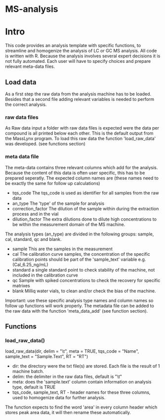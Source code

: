 # MS-analysis

# Intro
This code provides an analysis template with specific functions, to streamline and homogenize the analysis of LC or GC MS analysis. All code is written with R. Because the analysis involves several expert decisions it is not fully automated. Each user will have to specify choices and prepare relevant meta-data files.

## Load data
As a first step the raw data from the analysis machine has to be loaded. Besides that a second file adding relevant variables is needed to perform the correct analysis.

### raw data files
As Raw data input a folder with raw data files is expected were the data per compound is all printed below each other. This is the default output from the MassLynx program.
To load this raw data the function 'load_raw_data' was developed. (see functions section)

### meta data file
The meta-data contains three relevant columns which add for the analysis. Because the content of this data is often user specific, this has to be prepared seperatly. The expected column names are (these names need to be exactly the same for follow up calculations)
  
  - tqs_code          The tqs_code is used as identifier for all samples from the raw data
  - an_type           The 'type' of the sample for analysis
  - correction_factor The dilution of the sample within during the extraction process and in the vial
  - dilution_factor   The extra dilutions done to dilute high concentrations to be within the measurement domain of the MS machine.
  
The analysis types (an_type) are divided in the following groups: sample, cal, standard, qc and blank.

  - sample    This are the samples in the measurement
  - cal       The calibration curve samples, the concentration of the specific calibration points should be part of the 'sample_text' variable e.g. (Cal_6.25_ng/mL)
  - standard  a single standard point to check stability of the machine, not included in the calibration curve
  - qc        Sample with spiked concentrations to check the recovery for specific matrixes
  - blank     Milliq water vials, to clean and/or check the bias of the machine.
  
Important: use these specific analysis type names and column names so follow up functions will work properly. The metadata file can be added to the raw data with the function 'meta_data_add' (see function section).

## Functions

### load_raw_data()

load_raw_data(dir, delim = "\t", meta = TRUE, tqs_code = "Name", sample_text = "Sample.Text", RT = "RT")

  - dir: the directory were the txt file(s) are stored. Each file is the result of 1 machine batch.
  - delim: the delimiter in the raw data files, default is "\t"
  - meta: does the 'sample.text' column contain information on analysis type, default is TRUE
  - tqs_code, sample_text, RT - header names for these three columns, used to homogenize data for further analysis.

The function expects to find the word 'area' in every column header which stores peak area data, it will then rename these automatically.